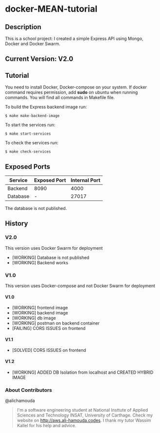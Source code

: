 # docker-MEAN-tutorial



## Description
This is a school project: I created a simple Express API using Mongo, Docker and Docker Swarm.

## Current Version: V2.0

## Tutorial
You need to install Docker, Docker-compose on your system.
If docker command requires permission, add **sudo** on ubuntu when running commands.
You will find all commands in Makefile file.

To build the Express backend image run:

```
$ make make-backend-image
```
To start the services run:
```
$ make start-services
```
To check the services run:
```
$ make check-services
```

## Exposed Ports
Service | Exposed Port | Internal Port
---------|-------------|---------
Backend| 8090 | 4000
Database | - | 27017
The database is not published.


## History
### V2.0
This version uses Docker Swarm for deployment

- [WORKING] Database is not published
- [WORKING] Backend works


### V1.0
This version uses Docker-compose and not Docker Swarm for deployment
#### V1.0

- [WORKING] frontend image 
- [WORKING] backend image
- [WORKING] db image
- [WORKING] postman on backend container
- [FAILING] CORS ISSUES on frontend

#### V1.1
- [SOLVED] CORS ISSUES on frontend

#### V1.2
- [WORKING] ADDED DB Isolation from localhost and CREATED HYBRID IMAGE

### About Contributors

@alichamouda
> I'm a software engineering student at National Insttute of Applied Sciences and Technology INSAT, University of Carthage.
>Check my website on http://aws.ali-hamouda.codes.
I thank my tutor Wassim Kallel for his help and advice.